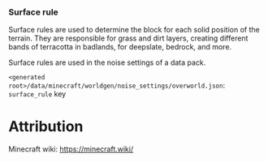 ### Surface rule

Surface rules are used to determine the block for each solid
position of the terrain. They are responsible for grass and
dirt layers, creating different bands of terracotta in
badlands, for deepslate, bedrock, and more.

Surface rules are used in the noise settings of a data pack.

`<generated root>/data/minecraft/worldgen/noise_settings/overworld.json`: `surface_rule` key


# Attribution
Minecraft wiki: https://minecraft.wiki/
